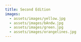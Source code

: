 ```yaml
---
title: Second Edition
images:
  - assets/images/yellow.jpg
  - assets/images/bAndw.jpg
  - assets/images/green.jpg
  - assets/images/orangelines.jpg
---
```

